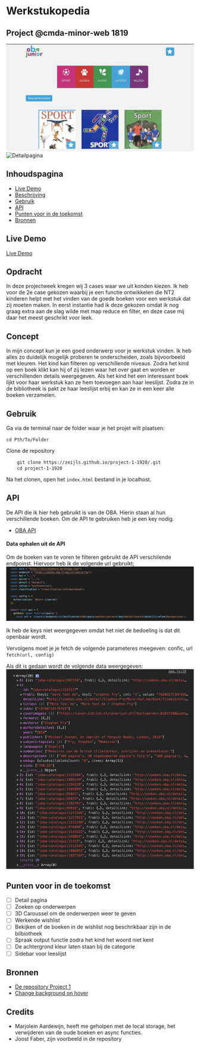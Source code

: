 # Werkstukopedia

## Project @cmda-minor-web 1819

![Overzichtspagina](src/img/overzicht.png)
![Detailpagina](img/detail.png)

## Inhoudspagina

- [Live Demo](#Live-Demo)
- [Beschrijving](#Beschrijving)
- [Gebruik](#Gebruiks)
- [API](#API)
- [Punten voor in de toekomst](#Punten-voor-in-de-toekomst)
- [Bronnen](#Bronnen)

## Live Demo

[Live Demo](https://zeijls.github.io/project-1-1920/.)

## Opdracht

In deze projectweek kregen wij 3 cases waar we uit konden kiezen. Ik heb voor de 2e case gekozen waarbij je een functie ontwikkelen die NT2 kinderen helpt met het vinden van de goede boeken voor een werkstuk dat zij moeten maken. In eerst instantie had ik deze gekozen omdat ik nog graag extra aan de slag wilde met map reduce en filter, en deze case mij daar het meest geschrikt voor leek.

## Concept

In mijn concept kun je een goed onderwerp voor je werkstuk vinden. Ik heb alles zo duidelijk mogelijk proberen te onderscheiden, zoals bijvoorbeeld met kleuren. Het kind kan filteren op verschillende niveaus. Zodra het kind op een boek klikt kan hij of zij lezen waar het over gaat en worden er verschillenden details weergegeven. Als het kind het een interessant boek lijkt voor haar werkstuk kan ze hem toevoegen aan haar leeslijst. Zodra ze in de bibliotheek is pakt ze haar leeslijst erbij en kan ze in een keer alle boeken verzamelen.

## Gebruik

Ga via de terminal naar de folder waar je het projet wilt plaatsen:

```
cd Pth/To/Folder
```

Clone de repository

```
    git clone https://zeijls.github.io/project-1-1920/.git
    cd project-1-1920
```

Na het clonen, open het `index.html` bestand in je localhost.

## API

De API die ik hier heb gebruikt is van de OBA. Hierin staan al hun verschillende boeken. Om de API te gebruiken heb je een key nodig.

- [OBA API](https://zoeken.oba.nl/api/v1/?i_public=9a9b148ab8abe117aa908&i_secret=1a3b58ea286b7117a29af#/details)

#### Data ophalen uit de API

Om de boeken van te voren te filteren gebruikt de API verschilende endpoinst. Hiervoor heb ik de volgende url gebruikt;
![Voorbeeld API](src/img/voorbeeldAPI.png)

Ik heb de keys niet weergegeven omdat het niet de bedoeling is dat dit openbaar wordt.

Vervolgens moet je je fetch de volgende parameteres meegeven: confic, url
`fetch(url, config)`

Als dit is gedaan wordt de volgende data weergegeven:
![Uitkomst API](src/img/uitkomstDataAPI.png)

## Punten voor in de toekomst

- [ ] Detail pagina
- [ ] Zoeken op onderwerpen
- [ ] 3D Caroussel om de onderwerpen weer te geven
- [ ] Werkende wishlist
- [ ] Bekijken of de boeken in de wishlist nog beschrikbaar zijn in de bilbiotheek
- [ ] Spraak output functie zodra het kind het woord niet kent
- [ ] De achtergrond kleur laten staan bij de categorie
- [ ] Sidebar voor leeslijst

## Bronnen

- [De repository Project 1](https://github.com/cmda-minor-web/project-1-1920)
- [Change background on hover](https://codepen.io/ianfarb/pen/DegqJ)

## Credits

- Marjolein Aardewijn, heeft me geholpen met de local storage, het verwijderen van de oude boeken en async functies.
- Joost Faber, zijn voorbeeld in de repository
